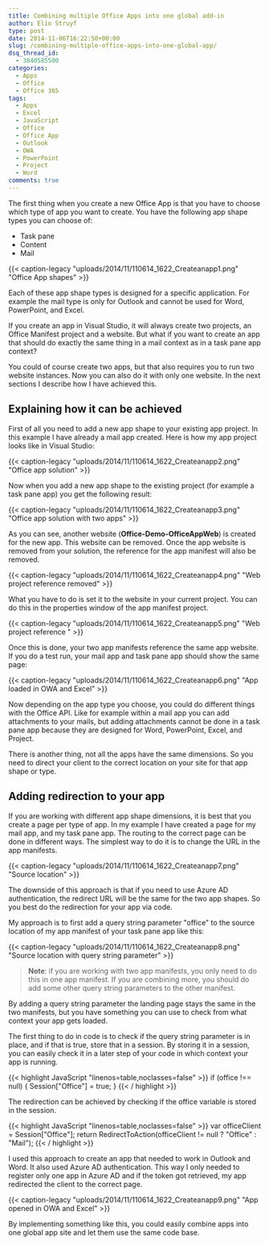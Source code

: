 ```yaml
---
title: Combining multiple Office Apps into one global add-in
author: Elio Struyf
type: post
date: 2014-11-06T16:22:50+00:00
slug: /combining-multiple-office-apps-into-one-global-app/
dsq_thread_id:
  - 3840585500
categories:
  - Apps
  - Office
  - Office 365
tags:
  - Apps
  - Excel
  - JavaScript
  - Office
  - Office App
  - Outlook
  - OWA
  - PowerPoint
  - Project
  - Word
comments: true
---
```


The first thing when you create a new Office App is that you have to choose which type of app you want to create. You have the following app shape types you can choose of:

*   Task pane
*   Content
*   Mail

{{< caption-legacy "uploads/2014/11/110614_1622_Createanapp1.png" "Office App shapes" >}}

Each of these app shape types is designed for a specific application. For example the mail type is only for Outlook and cannot be used for Word, PowerPoint, and Excel.

If you create an app in Visual Studio, it will always create two projects, an Office Manifest project and a website. But what if you want to create an app that should do exactly the same thing in a mail context as in a task pane app context?

You could of course create two apps, but that also requires you to run two website instances. Now you can also do it with only one website. In the next sections I describe how I have achieved this.

## Explaining how it can be achieved

First of all you need to add a new app shape to your existing app project. In this example I have already a mail app created. Here is how my app project looks like in Visual Studio:

{{< caption-legacy "uploads/2014/11/110614_1622_Createanapp2.png" "Office app solution" >}}

Now when you add a new app shape to the existing project (for example a task pane app) you get the following result:

{{< caption-legacy "uploads/2014/11/110614_1622_Createanapp3.png" "Office app solution with two apps" >}}

As you can see, another website (**Office-Demo-OfficeAppWeb**) is created for the new app. This website can be removed. Once the app website is removed from your solution, the reference for the app manifest will also be removed.

{{< caption-legacy "uploads/2014/11/110614_1622_Createanapp4.png" "Web project reference removed" >}}

What you have to do is set it to the website in your current project. You can do this in the properties window of the app manifest project.

{{< caption-legacy "uploads/2014/11/110614_1622_Createanapp5.png" "Web project reference " >}}

Once this is done, your two app manifests reference the same app website. If you do a test run, your mail app and task pane app should show the same page:

{{< caption-legacy "uploads/2014/11/110614_1622_Createanapp6.png" "App loaded in OWA and Excel" >}}

Now depending on the app type you choose, you could do different things with the Office API. Like for example within a mail app you can add attachments to your mails, but adding attachments cannot be done in a task pane app because they are designed for Word, PowerPoint, Excel, and Project.

There is another thing, not all the apps have the same dimensions. So you need to direct your client to the correct location on your site for that app shape or type.

## Adding redirection to your app

If you are working with different app shape dimensions, it is best that you create a page per type of app. In my example I have created a page for my mail app, and my task pane app. The routing to the correct page can be done in different ways. The simplest way to do it is to change the URL in the app manifests.

{{< caption-legacy "uploads/2014/11/110614_1622_Createanapp7.png" "Source location" >}}

The downside of this approach is that if you need to use Azure AD authentication, the redirect URL will be the same for the two app shapes. So you best do the redirection for your app via code.

My approach is to first add a query string parameter "office" to the source location of my app manifest of your task pane app like this:

{{< caption-legacy "uploads/2014/11/110614_1622_Createanapp8.png" "Source location with query string parameter" >}}

> **Note**: if you are working with two app manifests, you only need to do this in one app manifest. If you are combining more, you should do add some other query string parameters to the other manifest.

By adding a query string parameter the landing page stays the same in the two manifests, but you have something you can use to check from what context your app gets loaded.

The first thing to do in code is to check if the query string parameter is in place, and if that is true, store that in a session. By storing it in a session, you can easily check it in a later step of your code in which context your app is running.

{{< highlight JavaScript "linenos=table,noclasses=false" >}}
if (office !== null)
{
  Session["Office"] = true;
}
{{< / highlight >}}

The redirection can be achieved by checking if the office variable is stored in the session.

{{< highlight JavaScript "linenos=table,noclasses=false" >}}
var officeClient = Session["Office"];
return RedirectToAction(officeClient != null ? "Office" : "Mail");
{{< / highlight >}}

I used this approach to create an app that needed to work in Outlook and Word. It also used Azure AD authentication. This way I only needed to register only one app in Azure AD and if the token got retrieved, my app redirected the client to the correct page.

{{< caption-legacy "uploads/2014/11/110614_1622_Createanapp9.png" "App opened in OWA and Excel" >}}

By implementing something like this, you could easily combine apps into one global app site and let them use the same code base.